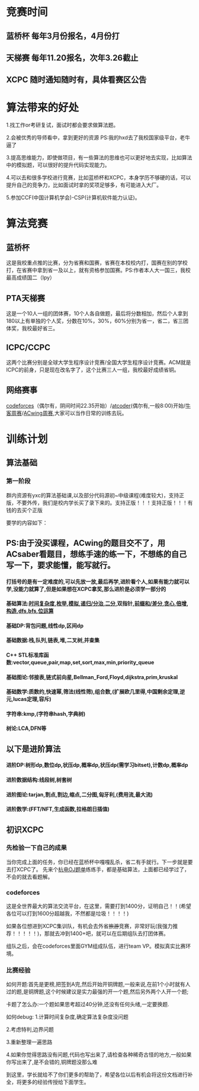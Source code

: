# 竞赛时间
## 蓝桥杯 每年3月份报名，4月份打
## 天梯赛 每年11.20报名，次年3.26截止
## XCPC 随时通知随时有，具体看赛区公告

# 算法带来的好处

1.找工作or考研复试，面试时都会要求做算法题。

2.会被优秀的导师看中，拿到更好的资源 PS:我的hxd去了我校国家级平台，老牛逼了

3.提高思维能力，即使做项目，有一些算法的思维也可以更好地去实现，比如算法中的模拟题，可以很好的提升代码实现能力。

4.可以去和很多学校进行竞赛，比如蓝桥杯和XCPC，本身学历不够硬的话，可以提升自己的竞争力，比如面试时拿的奖项足够多，有可能进入大厂。

5.参加CCF(中国计算机学会)-CSP(计算机软件能力认证)。 

# 算法竞赛
## 蓝桥杯
这是我校重点推的比赛，分为省赛和国赛，省赛在本校校内打，国赛在别的学校打，在省赛中拿到省一及以上，就有资格参加国赛。PS:作者本人大一国三，我校最高成绩国二（lpy）

## PTA天梯赛
这是一个10人一组的团体赛，10个人各自做题，最后将分数相加，然后个人拿到180以上有单独的个人奖，分数在10%，30%，60%分别为省一，省二，省三团体奖，我校最好省三。

## ICPC/CCPC
这两个比赛分别是全球大学生程序设计竞赛/全国大学生程序设计竞赛。ACM就是ICPC的前身，只是现在改名字了，这个比赛三人一组，我校最好成绩省铜。

## 网络赛事
[codeforces](https://codeforces.com/)（偶尔有，阴间时间22.35开始）/[atcoder](https://atcoder.jp/contests/)(偶尔有,一般8:00)开始/[牛客周赛](https://ac.nowcoder.com/)/[ACwing周赛](https://www.acwing.com/),大家可以当作日常的训练去玩。

# 训练计划
## 算法基础
### 第一阶段
群内资源有yxc的算法基础课,以及部分代码源初~中级课程(难度较大)，支持正版，不要外传，我们是校内学长买了录下来的。支持正版！！！支持正版！！！有钱的去买个正版


要学的内容如下：
## PS:由于没买课程，ACwing的题目交不了，用ACsaber看题目，想练手速的练一下，不想练的自己写一下，要求能懂，能写就行。

#### 打括号的是有一定难度的,可以先放一放,最后再学,进阶看个人,如果有能力就可以学,没能力就算了,但是如果想在XCPC拿奖,那么进阶是必须学一部分的

#### 基础算法:[时间复杂度](https://oi-wiki.org/basic/complexity/),[枚举](https://oi-wiki.org/basic/enumerate/),[模拟](https://oi-wiki.org/basic/simulate/),[递归/分治](https://oi-wiki.org/basic/divide-and-conquer/),[二分](https://oi-wiki.org/basic/binary/),双指针,[前缀和/差分](https://oi-wiki.org/basic/prefix-sum/),[贪心](https://oi-wiki.org/basic/greedy/),[倍增](https://oi-wiki.org/basic/binary-lifting/),[构造](https://oi-wiki.org/basic/construction/),[dfs](https://oi-wiki.org/search/dfs/),[bfs](https://oi-wiki.org/search/bfs/),[位运算](https://oi-wiki.org/math/bit/)

#### 基础DP:背包问题,线性dp,区间dp

#### 基础数据:栈,队列,链表,堆,二叉树,并查集

#### C++ STL标准库函数:vector,queue,pair,map,set,sort,max,min,priority_queue

#### 基础图论:邻接表,链式前向星,Bellman_Ford,Floyd,dijkstra,prim,kruskal

#### 基础数学:质数约,快速幂,筛法(线性筛),组合数,(扩展欧几里得,中国剩余定理,逆元,lucas定理,容斥)

#### 字符串:kmp,(字符串hash,字典树)

#### 树论:LCA,DFN等

## 以下是进阶算法

#### 进阶DP:树形dp,数位dp,状压dp,概率dp,状压dp(需学习bitset),计数dp,概率dp

#### 进阶数据结构:线段树,树套树

#### 进阶图论:tarjan,割点,割边,缩点,二分图,匈牙利,(费用流,最大流)

#### 进阶数学:(FFT/NFT,生成函数,拉格朗日插值)




## 初识XCPC
### 先检验一下自己的成果
当你完成上面的任务，你已经在蓝桥杯中嘎嘎乱杀，省二有手就行。下一步就是要去打XCPC了。
先来个[杭电OJ题单](http://acm.hdu.edu.cn/game/entry/problem/list.php?chapterid=1&sectionid=3)练练手，都是基础算法，上面都已经学过了，不会的就去看题解。

### codeforces
这是全世界最大的算法交流平台，在这里，需要打到1400分，证明自己！！(希望各位可以打到1600分超越我，不然都是垃圾！！！！)

如果各位想进到XCPC集训队，有机会去外省~~旅游~~竞赛，非常好玩(我强力推荐！！！！！)，那就去冲到1400+吧，就可以在后期组队去打团体赛。

组队之后，会在codeforces里面GYM组成队伍，进行team VP。模拟真实比赛环境。

### 比赛经验
如何开题:首先是更榜,把签到A完,然后开始开铜牌题,一般来说,在前1个小时就有人过的题,是铜牌题,这个时候建议是实力最强的开一个题,然后另外两个人开一个题;

卡题了怎么办:一个题如果思考超过40分钟,还没有任何头绪,一定要换题.

如何debug:
1.计算时间复杂度,确定算法复杂度没问题

2.考虑特判,边界问题

3.重新整理一遍思路

4.如果你觉得思路没有问题,代码也写出来了,请检查各种稀奇古怪的地方,一般如果你写出来了,是不会错的,铜牌题没那么难


到这里，学长就给不了你们更多的帮助了，希望各位以后有机会将这份文档进行补全，将更多的经验传授给下面学生。


